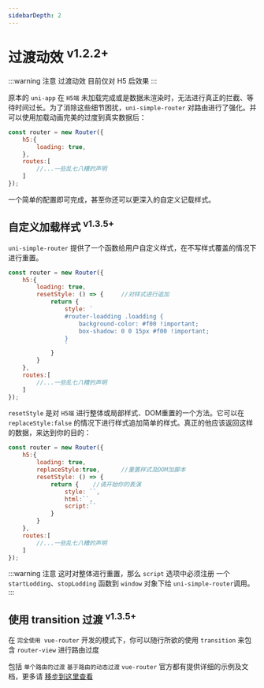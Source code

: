```yaml
---
sidebarDepth: 2
---
```


# 过渡动效 <sup>v1.2.2+</sup>

:::warning 注意
过渡动效 目前仅对 H5 启效果
:::

原本的 `uni-app` 在 `H5端` 未加载完成或是数据未渲染时，无法进行真正的拦截、等待时间过长。为了消除这些细节困扰，`uni-simple-router` 对路由进行了强化。并可以使用加载动画完美的过度到真实数据后：

```js {3}
const router = new Router({
    h5:{
        loading: true,
    },
    routes:[
        //...一些乱七八糟的声明
    ]
});
```

一个简单的配置即可完成，甚至你还可以更深入的自定义记载样式。

## 自定义加载样式 <sup>v1.3.5+</sup>

`uni-simple-router` 提供了一个函数给用户自定义样式，在不写样式覆盖的情况下进行重置。

```js
const router = new Router({
    h5:{
        loading: true,
        resetStyle: () => {     //对样式进行追加
			return {
				style: `
				#router-loadding .loadding {
					background-color: #f00 !important;
					box-shadow: 0 0 15px #f00 !important;
				}
				`
			}
		}
    },
    routes:[
        //...一些乱七八糟的声明
    ]
});
```
`resetStyle` 是对 `H5端` 进行整体或局部样式、DOM重置的一个方法。它可以在 `replaceStyle:false` 的情况下进行样式追加简单的样式。真正的他应该返回这样的数据，来达到你的目的：

```js {4,7-9}
const router = new Router({
    h5:{
        loading: true,
        replaceStyle:true,      //重置样式及DOM加脚本
        resetStyle: () => {     
			return {    //请开始你的表演
                style: ``,
                html:``,
                script:``
			}
		}
    },
    routes:[
        //...一些乱七八糟的声明
    ]
});
```

:::warning 注意
这时对整体进行重置，那么 `script` 选项中必须注册 一个 `startLodding`、`stopLodding` 函数到 `window` 对象下给 `uni-simple-router`调用。
:::

## 使用 transition 过渡 <sup>v1.3.5+</sup>

在 `完全使用 vue-router` 开发的模式下，你可以随行所欲的使用 `transition` 来包含 `router-view` 进行路由过度

包括 `单个路由的过渡` `基于路由的动态过渡` `vue-router` 官方都有提供详细的示例及文档，更多请 [移步到这里查看](https://router.vuejs.org/zh/guide/advanced/transitions.html#%E5%8D%95%E4%B8%AA%E8%B7%AF%E7%94%B1%E7%9A%84%E8%BF%87%E6%B8%A1)